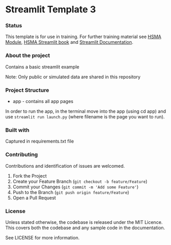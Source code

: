 # Streamlit Template 3

### Status
This template is for use in training. For further training material see [HSMA Module](https://hsma.co.uk/hsma_content/modules/current_module_details/7_git_and_web_development.html), [HSMA Streamlit book](https://webapps.hsma.co.uk/) and [Streamlit Documentation](https://docs.streamlit.io/). 

### About the project
Contains a basic streamlit example

Note: Only public or simulated data are shared in this repository

### Project Structure

* app - contains all app pages

In order to run the app, in the terminal move into the app (using cd app)
and use `streamlit run launch.py` (where filename is the page you want to run).

### Built with
Captured in requirements.txt file

### Contributing
Contributions and identification of issues are welcomed.

1. Fork the Project
2. Create your Feature Branch (`git checkout -b feature/Feature`)
3. Commit your Changes (`git commit -m 'Add some Feature'`)
4. Push to the Branch (`git push origin feature/Feature`)
5. Open a Pull Request

### License
Unless stated otherwise, the codebase is released under the MIT Licence. This covers both the codebase and any sample code in the documentation.

See LICENSE for more information.
